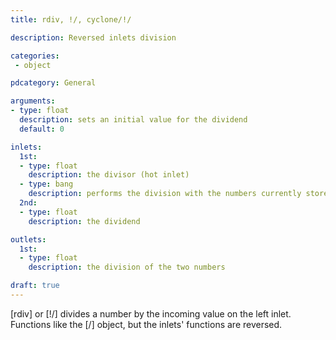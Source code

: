 ```yaml
---
title: rdiv, !/, cyclone/!/

description: Reversed inlets division

categories:
 - object

pdcategory: General

arguments:
- type: float
  description: sets an initial value for the dividend
  default: 0

inlets:
  1st:
  - type: float
    description: the divisor (hot inlet)
  - type: bang
    description: performs the division with the numbers currently stored
  2nd:
  - type: float
    description: the dividend

outlets:
  1st:
  - type: float
    description: the division of the two numbers

draft: true
---
```


[rdiv] or [!/] divides a number by the incoming value on the left inlet. Functions like the [/] object, but the inlets' functions are reversed.

